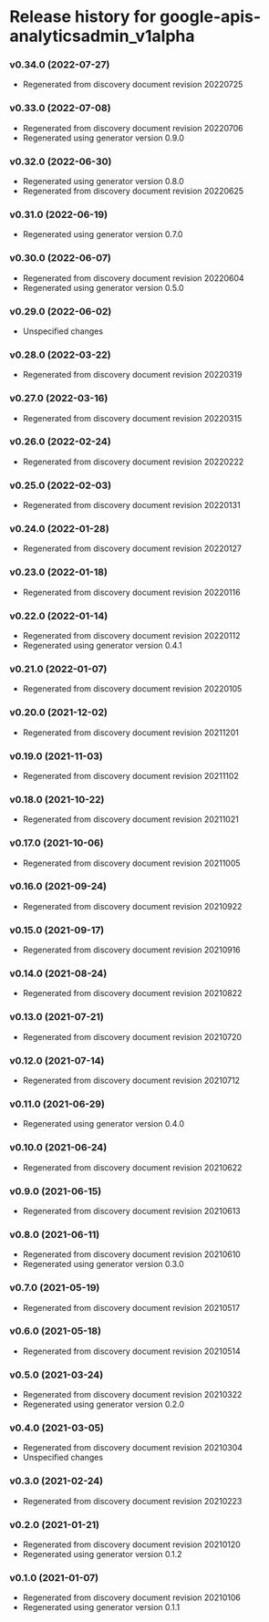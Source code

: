 # Release history for google-apis-analyticsadmin_v1alpha

### v0.34.0 (2022-07-27)

* Regenerated from discovery document revision 20220725

### v0.33.0 (2022-07-08)

* Regenerated from discovery document revision 20220706
* Regenerated using generator version 0.9.0

### v0.32.0 (2022-06-30)

* Regenerated using generator version 0.8.0
* Regenerated from discovery document revision 20220625

### v0.31.0 (2022-06-19)

* Regenerated using generator version 0.7.0

### v0.30.0 (2022-06-07)

* Regenerated from discovery document revision 20220604
* Regenerated using generator version 0.5.0

### v0.29.0 (2022-06-02)

* Unspecified changes

### v0.28.0 (2022-03-22)

* Regenerated from discovery document revision 20220319

### v0.27.0 (2022-03-16)

* Regenerated from discovery document revision 20220315

### v0.26.0 (2022-02-24)

* Regenerated from discovery document revision 20220222

### v0.25.0 (2022-02-03)

* Regenerated from discovery document revision 20220131

### v0.24.0 (2022-01-28)

* Regenerated from discovery document revision 20220127

### v0.23.0 (2022-01-18)

* Regenerated from discovery document revision 20220116

### v0.22.0 (2022-01-14)

* Regenerated from discovery document revision 20220112
* Regenerated using generator version 0.4.1

### v0.21.0 (2022-01-07)

* Regenerated from discovery document revision 20220105

### v0.20.0 (2021-12-02)

* Regenerated from discovery document revision 20211201

### v0.19.0 (2021-11-03)

* Regenerated from discovery document revision 20211102

### v0.18.0 (2021-10-22)

* Regenerated from discovery document revision 20211021

### v0.17.0 (2021-10-06)

* Regenerated from discovery document revision 20211005

### v0.16.0 (2021-09-24)

* Regenerated from discovery document revision 20210922

### v0.15.0 (2021-09-17)

* Regenerated from discovery document revision 20210916

### v0.14.0 (2021-08-24)

* Regenerated from discovery document revision 20210822

### v0.13.0 (2021-07-21)

* Regenerated from discovery document revision 20210720

### v0.12.0 (2021-07-14)

* Regenerated from discovery document revision 20210712

### v0.11.0 (2021-06-29)

* Regenerated using generator version 0.4.0

### v0.10.0 (2021-06-24)

* Regenerated from discovery document revision 20210622

### v0.9.0 (2021-06-15)

* Regenerated from discovery document revision 20210613

### v0.8.0 (2021-06-11)

* Regenerated from discovery document revision 20210610
* Regenerated using generator version 0.3.0

### v0.7.0 (2021-05-19)

* Regenerated from discovery document revision 20210517

### v0.6.0 (2021-05-18)

* Regenerated from discovery document revision 20210514

### v0.5.0 (2021-03-24)

* Regenerated from discovery document revision 20210322
* Regenerated using generator version 0.2.0

### v0.4.0 (2021-03-05)

* Regenerated from discovery document revision 20210304
* Unspecified changes

### v0.3.0 (2021-02-24)

* Regenerated from discovery document revision 20210223

### v0.2.0 (2021-01-21)

* Regenerated from discovery document revision 20210120
* Regenerated using generator version 0.1.2

### v0.1.0 (2021-01-07)

* Regenerated from discovery document revision 20210106
* Regenerated using generator version 0.1.1

